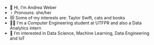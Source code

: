 - 👋 Hi, I’m Andrea Weber
- :female_sign: Pronouns: she/her
- :heart_eyes_cat: Some of my interests are: Taylor Swift, cats and books
- :woman_technologist: I'm a Computer Engineering student at UTFPR and also a Data Analytics intern
- 👀 I’m interested in Data Science, Machine Learning, Data Engineering and IoT


<!---
andreaweber13/andreaweber13 is a ✨ special ✨ repository because its `README.md` (this file) appears on your GitHub profile.
You can click the Preview link to take a look at your changes.
--->
